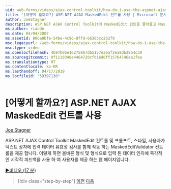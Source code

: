 ```yaml
---
uid: web-forms/videos/ajax-control-toolkit/how-do-i-use-the-aspnet-ajax-maskededit-controls
title: '[어떻게 할까요?] ASP.NET AJAX MaskedEdit 컨트롤 사용 | Microsoft 문서'
author: JoeStagner
description: ASP.NET AJAX Control Toolkit에 MaskedEdit 컨트롤 줄어들고 MaskedEditValidator 컨트롤 함께 작동 하는 프롬프트, 스타일 및 d의 유효성을 검사 하는 중...
ms.author: riande
ms.date: 04/04/2007
ms.assetid: 806a8bfe-54be-4c96-8ffd-66303cc2b2f9
msc.legacyurl: /web-forms/videos/ajax-control-toolkit/how-do-i-use-the-aspnet-ajax-maskededit-controls
msc.type: video
ms.openlocfilehash: 4b97b05e16275867db5157e3eaf2ea8db28b4c30
ms.sourcegitcommit: 0f1119340e4464720cfd16d0ff15764746ea1fea
ms.translationtype: MT
ms.contentlocale: ko-KR
ms.lasthandoff: 04/17/2019
ms.locfileid: "59397138"
---
```

# <a name="how-do-i-use-the-aspnet-ajax-maskededit-controls"></a>[어떻게 할까요?] ASP.NET AJAX MaskedEdit 컨트롤 사용

[Joe Stagner](https://github.com/JoeStagner)

ASP.NET AJAX Control Toolkit MaskedEdit 컨트롤 및 프롬프트, 스타일, 사용자가 텍스트 상자에 입력 데이터 유효성 검사를 함께 작동 하는 MaskedEditValidator 컨트롤을 제공 합니다. 이렇게 하면 올바른 형식 및 형식으로 입력 된 데이터 인지에 즉각적인 시각적 피드백을 사용 하 여 사용자를 제공 하는 웹 페이지입니다.

[&#9654;비디오 (17 분)](https://channel9.msdn.com/Blogs/ASP-NET-Site-Videos/how-do-i-use-the-aspnet-ajax-maskededit-controls)

> [!div class="step-by-step"]
> [이전](how-do-i-use-the-aspnet-ajax-dropdown-control.md)
> [다음](how-do-i-use-the-aspnet-ajax-mutuallyexclusive-checkbox-extender.md)
